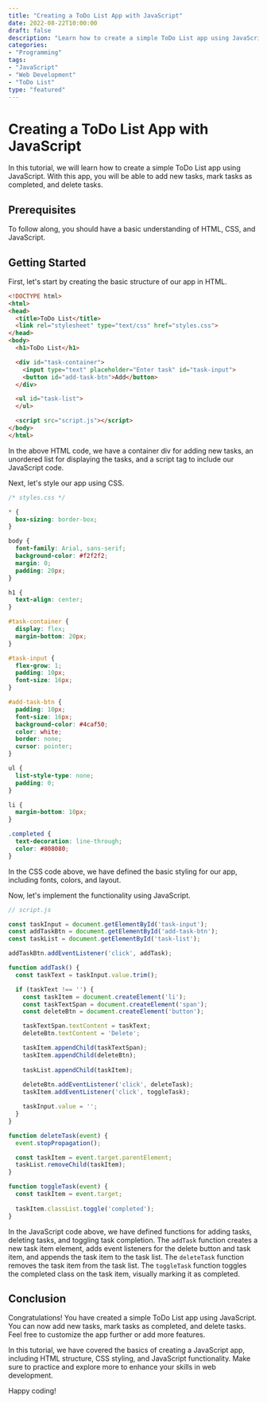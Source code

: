 ```yaml
---
title: "Creating a ToDo List App with JavaScript"
date: 2022-08-22T10:00:00
draft: false
description: "Learn how to create a simple ToDo List app using JavaScript"
categories:
- "Programming"
tags:
- "JavaScript"
- "Web Development"
- "ToDo List"
type: "featured"
---
```


# Creating a ToDo List App with JavaScript

In this tutorial, we will learn how to create a simple ToDo List app using JavaScript. With this app, you will be able to add new tasks, mark tasks as completed, and delete tasks.

## Prerequisites

To follow along, you should have a basic understanding of HTML, CSS, and JavaScript.

## Getting Started

First, let's start by creating the basic structure of our app in HTML.

```html
<!DOCTYPE html>
<html>
<head>
  <title>ToDo List</title>
  <link rel="stylesheet" type="text/css" href="styles.css">
</head>
<body>
  <h1>ToDo List</h1>

  <div id="task-container">
    <input type="text" placeholder="Enter task" id="task-input">
    <button id="add-task-btn">Add</button>
  </div>

  <ul id="task-list">
  </ul>

  <script src="script.js"></script>
</body>
</html>
```

In the above HTML code, we have a container div for adding new tasks, an unordered list for displaying the tasks, and a script tag to include our JavaScript code.

Next, let's style our app using CSS.

```css
/* styles.css */

* {
  box-sizing: border-box;
}

body {
  font-family: Arial, sans-serif;
  background-color: #f2f2f2;
  margin: 0;
  padding: 20px;
}

h1 {
  text-align: center;
}

#task-container {
  display: flex;
  margin-bottom: 20px;
}

#task-input {
  flex-grow: 1;
  padding: 10px;
  font-size: 16px;
}

#add-task-btn {
  padding: 10px;
  font-size: 16px;
  background-color: #4caf50;
  color: white;
  border: none;
  cursor: pointer;
}

ul {
  list-style-type: none;
  padding: 0;
}

li {
  margin-bottom: 10px;
}

.completed {
  text-decoration: line-through;
  color: #808080;
}
```

In the CSS code above, we have defined the basic styling for our app, including fonts, colors, and layout.

Now, let's implement the functionality using JavaScript.

```javascript
// script.js

const taskInput = document.getElementById('task-input');
const addTaskBtn = document.getElementById('add-task-btn');
const taskList = document.getElementById('task-list');

addTaskBtn.addEventListener('click', addTask);

function addTask() {
  const taskText = taskInput.value.trim();

  if (taskText !== '') {
    const taskItem = document.createElement('li');
    const taskTextSpan = document.createElement('span');
    const deleteBtn = document.createElement('button');

    taskTextSpan.textContent = taskText;
    deleteBtn.textContent = 'Delete';

    taskItem.appendChild(taskTextSpan);
    taskItem.appendChild(deleteBtn);
  
    taskList.appendChild(taskItem);
  
    deleteBtn.addEventListener('click', deleteTask);
    taskItem.addEventListener('click', toggleTask);

    taskInput.value = '';
  }
}

function deleteTask(event) {
  event.stopPropagation();

  const taskItem = event.target.parentElement;
  taskList.removeChild(taskItem);
}

function toggleTask(event) {
  const taskItem = event.target;
  
  taskItem.classList.toggle('completed');
}

```

In the JavaScript code above, we have defined functions for adding tasks, deleting tasks, and toggling task completion. The `addTask` function creates a new task item element, adds event listeners for the delete button and task item, and appends the task item to the task list. The `deleteTask` function removes the task item from the task list. The `toggleTask` function toggles the completed class on the task item, visually marking it as completed.

## Conclusion

Congratulations! You have created a simple ToDo List app using JavaScript. You can now add new tasks, mark tasks as completed, and delete tasks. Feel free to customize the app further or add more features.

In this tutorial, we have covered the basics of creating a JavaScript app, including HTML structure, CSS styling, and JavaScript functionality. Make sure to practice and explore more to enhance your skills in web development.

Happy coding!
